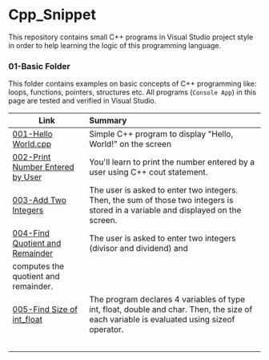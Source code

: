 # Cpp_Snippet
This repository contains small C++ programs in Visual Studio project style in order to help learning the logic of this programming language.

### 01-Basic Folder
This folder contains examples on basic concepts of C++ programming like: loops, functions, pointers, structures etc. All programs (`Console App`) in this page are tested and verified in Visual Studio.

| Link          | Summary                                                                                                       |
| ------------------------------------------ |:---------------------------------------------------------------------------------|
|[001-Hello World.cpp](/01-Basic/001-Hello%20World/001-Hello%20World/001-Hello%20World.cpp)| Simple C++ program to display "Hello, World!" on the screen|
|[002-Print Number Entered by User](/01-Basic/002-Print%20Number%20Entered%20by%20User/002-Print%20Number%20Entered%20by%20User/002-Print%20Number%20Entered%20by%20User.cpp)|You'll learn to print the number entered by a user using C++ cout statement.|
|[003-Add Two Integers](/01-Basic/003-Add%20Two%20Integers/003-Add%20Two%20Integers/003-Add%20Two%20Integers.cpp)|The user is asked to enter two integers. Then, the sum of those two integers is stored in a variable and displayed on the screen.|
|[004-Find Quotient and Remainder](/01-Basic/004-Find%20Quotient%20and%20Remainder/004-Find%20Quotient%20and%20Remainder/004-Find%20Quotient%20and%20Remainder.cpp)|The user is asked to enter two integers (divisor and dividend) and 
	computes the quotient and remainder.|
|[005-Find Size of int_float](/01-Basic/005-Find%20Size%20of%20int_float/005-Find%20Size%20of%20int_float/005-Find%20Size%20of%20int_float.cpp)|The program declares 4 variables of type int, float, double and char. Then, the size of each variable is evaluated using sizeof operator.|
|[]()||
|[]()||
|[]()||
|[]()||
|[]()||
